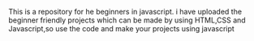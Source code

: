This is a repository for he beginners in javascript. i have uploaded the beginner friendly projects which can be made by using HTML,CSS and Javascript,so use the code and make your projects using javascript
